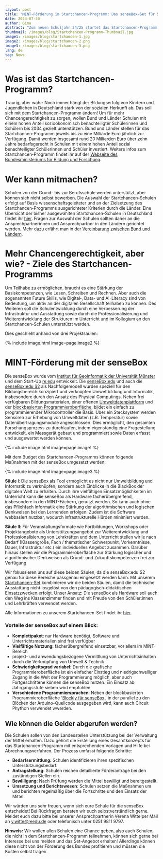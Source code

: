```yaml
---
layout: post
title: "MINT-Förderung im Startchancen-Programm: Das senseBox-Set für Schulen"
date: 2024-07-30
author: Gina
abstract: "Zum neuen Schuljahr 24/25 startet das Startchancen-Programm mit einer Laufzeit von zehn Jahren. Wir erkären, was hinter dem Programm steckt und wie ihr eure Schule mit einem senseBox-Set ausstatten könnt!"
thumbnail: /images/blog/Startchancen-Programm-Thumbnail.jpg
image1: /images/blog/startchancen-1.jpg
image2: /images/blog/startchancen-2.png
image3: /images/blog/startchancen-3.png
lang: de
tag: News
---
```


# Was ist das Startchancen-Programm?

Traurig, aber wahr: Noch immer hängt der Bildungserfolg von Kindern und Jugendlichen in Deutschland stark von der sozialen Herkunft ab. Das soll sich mit dem Startchancen-Programm ändern! Um für mehr Chancengerechtigkeit zu sorgen, wollen Bund und Länder Schulen mit einem hohen Anteil sozioökonomisch benachteiligter Schülerinnen und Schülern bis 2034 gezielt unterstützen. Bund und Länder stellen für das Startchancen-Programm jeweils bis zu eine Milliarde Euro jährlich zur Verfügung. Damit werden insgesamt rund 20 Milliarden Euro über zehn Jahre bedarfsgerecht in Schulen mit einem hohen Anteil sozial benachteiligter Schülerinnen und Schüler investiert. Weitere Infos zum Startchancen-Programm findet ihr auf der [Webseite des Bundesministeriums für Bildung und Forschung](https://www.bmbf.de/bmbf/de/bildung/startchancen/startchancen-programm.html).

# Wer kann mitmachen?

Schulen von der Grund- bis zur Berufsschule werden unterstützt, aber können sich nicht selbst bewerben. Die Auswahl der Startchancen-Schulen erfolgt auf Basis wissenschaftsgeleiteter und an der Zielsetzung des Startchancen-Programms ausgerichteter Kriterien durch die Länder. Eine Übersicht der bisher ausgewählten Startchancen-Schulen in Deutschland findet ihr [hier](https://www.bmbf.de/SiteGlobals/Forms/bmbf/startchancen-programm/startchancen-programm_formular.html?nn=876520&ambit_distance=100&ambit_distance.HASH=7d8cJDq2lQWs2IgzYS-YemNnGfebGnE%3D). Fragen zur Auswahl der Schulen sollten daher an die Ansprechpartnerinnen und Ansprechpartner in den Ländern gerichtet werden. Mehr dazu erfährt man in der [Vereinbarung zwischen Bund und Ländern](https://www.bmbf.de/SharedDocs/Downloads/de/2024/blv-startchancen.html).

# Mehr Chancengerechtigkeit, aber wie? - Ziele des Startchancen-Programms

Um Teilhabe zu ermöglichen, braucht es eine Stärkung der Basiskompetenzen, wie Lesen, Schreiben und Rechnen. Aber auch die sogenannten Future Skills, wie Digital-, Data- und AI-Literacy sind von Bedeutung, um aktiv an der digitalen Gesellschaft teilhaben zu können. Des Weiteren soll die Schulentwicklung durch eine Verbesserung der Infrastruktur und Ausstattung sowie durch die Professionalisierung und Weiterentwicklung der Strukturen im Unterricht und im Kollegium an den Startchancen-Schulen unterstützt werden.

Dies geschieht anhand von drei Projektsäulen:

{% include image.html image=page.image2 %}

# MINT-Förderung mit der senseBox

Die senseBox wurde vom [Institut für Geoinformatik der Universität Münster](https://www.uni-muenster.de/Geoinformatics/) und dem Start-Up [re:edu](https://reedu.de/) entwickelt. Die [senseBox:edu](https://sensebox.de/de/products-edu) und auch die [senseBox:edu S2](https://sensebox.de/de/products-edus2) als Nachfolgemodell wurden speziell für den Bildungsbereich konzipiert und verknüpfen Umweltbildung und Informatik, insbesondere durch den Ansatz des Physical Computings. Neben frei verfügbaren Bildungsmaterialen, einer offenen [Umweltdatenplattform](https://opensensemap.org/) und der [blockbasierten Programmieroberfläche](https://blockly.sensebox.de/), bildet ein einfach zu programmierender Mikrocontroller die Basis. Über ein Stecksystem werden Sensoren zur Erhebung von Umweltdaten (z.B. Temperatur) sowie Datenübertragungsmodule angeschlossen. Dies ermöglicht, den gesamten Forschungsprozess zu durchlaufen, indem eigenständig eine Fragestellung entwickelt, ein Messgerät gebaut und programmiert sowie Daten erfasst und ausgewertet werden können. 

{% include image.html image=page.image1 %}

Mit dem Budget des Startchancen-Programms können folgende Maßnahmen mit der senseBox umgesetzt werden:

{% include image.html image=page.image3 %}

**Säule I**: Die senseBox als Tool ermöglicht es nicht nur Umweltbildung und Informatik zu verknüpfen, sondern auch Einblicke in die BlackBox der digitalen Welt zu erhalten. Durch ihre vielfältigen Einsatzmöglichkeiten im Unterricht kann die senseBox als Hardware fächerübergreifend, insbesondere in den MINT-Fächern, genutzt werden. So kann auch ohne das Pflichfach Informatik eine Stärkung der algorithmischen und logischen Denkweisen bei den Lernenden erfolgen. Zudem ist die Software webbasiert nutzbar, wodurch infrastrukturelle Hürden minimiert werden. 

**Säule II**: Für Veranstaltungsformate wie Fortbildungen, Workshops oder Projektangebote als Unterstützungsangebot zur Weiterentwicklung und Professionalisierung von Lehrkräften und dem Unterricht stellen wir je nach Bedarf (Klassengröße, Fach / thematischer Schwerpunkt, Vorkenntnisse, Dauer, Infrastruktur etc.) ein individuelles Angebot zusammen. Darüber hinaus stellen wir die Programmieroberfläche zur Stärkung logischer und algorithmischer Denkweisen als Grund- und Zukunftskompetenzen frei zur Verfügung.

Wir fokussieren uns auf diese beiden Säulen, da die senseBox:edu S2 genau für diese Bereiche passgenau eingesetzt werden kann. Mit unserem [Startchancen-Set](/docs/Startchancen-Programm-senseBox.pdf) kombinieren wir die beiden Säulen, damit die technische Ausstattung nicht losgelöst von den pädagogisch-didaktischen Einsatzzwecken erfolgt. Unser Ansatz: Die senseBox als Hardware soll auch den Weg ins Klassenzimmer finden und mit Freude von den Schüler:innen und Lehrkräften verwendet werden. 

Alle Informationen zu unserem Startchancen-Set findet ihr [hier](/docs/Startchancen-Programm-senseBox.pdf).

### Vorteile der senseBox auf einem Blick:

- **Komplettpaket**: nur Hardware benötigt, Software und Unterrichtsmaterialien sind frei verfügbar
- **Vielfältige Nutzung**: fächerübergreifend einsetzbar, vor allem im MINT-Bereich
- projekt- und anwendungsbezogene Vermittlung von Unterrichtsinhalten durch die Verknüpfung von Umwelt & Technik
- **Schwierigkeitsgrad variabel**: Durch die grafische Programmieroberfläche ist ein einfacher Einstieg und niedrigschwelliger Zugang in die Welt der Programmierung möglich, aber auch Fortgeschrittene können die senseBox nutzen. Ein Einsatz ab Jahrgangsstufe sieben wird empfohlen. 
- **Verschiedene Programmiersprachen**: Neben der blockbasierten Programmieroberfläche '[Blockly für senseBox](https://blockly.sensebox.de/)', in der parallel zu den Blöcken der Arduino-Quellcode ausgegeben wird, kann auch Circuit Phython verwendet wwerden. 

## Wie können die Gelder abgerufen werden?

Die Schulen sollen von den Landesstellen Unterstützung bei der Verwaltung der Mittel erhalten. Dazu gehört die Erstellung eines Gesamtkonzepts für das Startchancen-Programm mit entsprechenden Vorlagen und Hilfe bei Abrechnungsverfahren. Der Prozess umfasst folgende Schritte:

- **Bedarfsermittlung:** Schulen identifizieren ihren spezifischen Unterstützungsbedarf.
- **Antragstellung:** Schulen reichen detaillierte Förderanträge bei den zuständigen Stellen ein.
- **Bewilligung:** Nach Prüfung werden die Mittel bewilligt und bereitgestellt.
- **Umsetzung und Berichtswesen:** Schulen setzen die Maßnahmen um und berichten regelmäßig über die Fortschritte und den Einsatz der Mittel.
  
Wir würden uns sehr freuen, wenn sich eure Schule für die senseBox entscheidet! Bei Rückfragen beraten wir euch selbstverständlich gerne. Meldet euch dazu bitte bei unserer Ansprechpartnerin Verena Witte per Mail an [v.witte@reedu.de](mailto:v.witte@reedu.de) oder telefonisch unter 0251 9811 9797.

**Hinweis:** Wir wollen allen Schulen eine Chance geben, also auch Schulen, die nicht in dem Startchancen-Programm teilnehmen, können sich gerne bei Interesse bei uns melden und das Set-Angebot erhalten! Allerdings können diese nicht von der Förderung des Bundes profitieren und müssen die Kosten selbst tragen.
